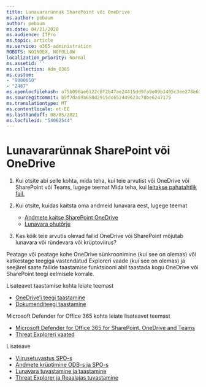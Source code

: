 ```yaml
---
title: Lunavararünnak SharePoint või OneDrive
ms.author: pebaum
author: pebaum
ms.date: 04/21/2020
ms.audience: ITPro
ms.topic: article
ms.service: o365-administration
ROBOTS: NOINDEX, NOFOLLOW
localization_priority: Normal
ms.assetid: ''
ms.collection: Adm_O365
ms.custom:
- "9000650"
- "2487"
ms.openlocfilehash: a75b090ae6122c8f2b47ae24415dd9fa9e09b1405c3ee278e619381382a322d2
ms.sourcegitcommit: b5f7da89a650d2915dc652449623c78be6247175
ms.translationtype: MT
ms.contentlocale: et-EE
ms.lasthandoff: 08/05/2021
ms.locfileid: "54062544"
---
```

# <a name="ransomware-attack-in-sharepoint-or-onedrive"></a>Lunavararünnak SharePoint või OneDrive

1.  Kui otsite abi selle kohta, mida teha, kui teie arvutist või OneDrive või SharePoint või Teams, lugege teemat Mida teha, kui [leitakse pahatahtlik fail.](https://support.office.com/en-ie/article/what-to-do-when-a-malicious-file-is-found-in-sharepoint-online-onedrive-or-microsoft-teams-01e902ad-a903-4e0f-b093-1e1ac0c37ad2)
2. Kui otsite, kuidas kaitsta oma andmeid lunavara eest, lugege teemat
    - [Andmete kaitse SharePoint OneDrive](/sharepoint/safeguarding-your-data) 
    - [Lunavara ohutõrje](/windows/security/threat-protection/intelligence/ransomware-malware)    

3.  Kas kõik teie arvutis olevad failid OneDrive või SharePoint mõjutab lunavara või ründevara või krüptoviirus? 

Peatage või peatage kohe OneDrive sünkroonimine (kui see on olemas) või katkestage teegiga vastendatud Exploreri vaade (kui see on olemas) ja seejärel saate failide taastamise funktsiooni abil taastada kogu OneDrive või SharePoint teegi eelmisele korrale. 

Lisateavet taastamise kohta leiate teemast

- [OneDrive’i teegi taastamine](https://support.office.com/article/restore-your-onedrive-fa231298-759d-41cf-bcd0-25ac53eb8a150)
- [Dokumenditeegi taastamine](https://support.office.com/article/restore-a-document-library-317791c3-8bd0-4dfd-8254-3ca90883d39a)

Microsoft Defender for Office 365 kohta leiate lisateavet teemast
- [Microsoft Defender for Office 365 for SharePoint, OneDrive and Teams](/microsoft-365/security/office-365-security/atp-for-spo-odb-and-teams)
- [Threat Exploreri vaated](/microsoft-365/security/office-365-security/threat-explorer-views)

Lisateave

- [Viirusetuvastus SPO-s](/microsoft-365/security/office-365-security/virus-detection-in-spo)</br>
- [Andmete krüptimine ODB-s ja SPO-s](/microsoft-365/compliance/data-encryption-in-odb-and-spo)</br>
- [Lunavara tuvastamine ja taastamine](https://support.office.com/article/Ransomware-detection-and-recovering-your-files-0d90ec50-6bfd-40f4-acc7-b8c12c73637f)</br>
- [Threat Explorer ja Reaalajas tuvastamine](/microsoft-365/security/office-365-security/threat-explorer-views)